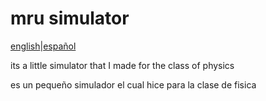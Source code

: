 # mru simulator
<p align="center">
  
[english]("#english")|[español]("#español")

</p>
<div id="english">

its a little simulator that I made for the class of physics 

</div>


<div id="español">
es un pequeño simulador el cual hice para la clase de fisica
</div>
